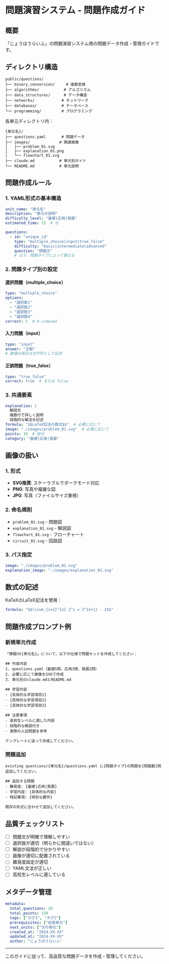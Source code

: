 # 問題演習システム - 問題作成ガイド

## 概要
「じょうほうらいふ」の問題演習システム用の問題データ作成・管理ガイドです。

## ディレクトリ構造
```
public/questions/
├── binary_conversion/     # 進数変換
├── algorithms/           # アルゴリズム
├── data_structures/      # データ構造
├── networks/            # ネットワーク
├── databases/           # データベース
└── programming/         # プログラミング
```

各単元ディレクトリ内：
```
{単元名}/
├── questions.yaml       # 問題データ
├── images/             # 関連画像
│   ├── problem_01.svg
│   ├── explanation_01.png
│   └── flowchart_01.svg
├── claude.md           # 単元別ガイド
└── README.md           # 単元説明
```

## 問題作成ルール

### 1. YAML形式の基本構造
```yaml
unit_name: "単元名"
description: "単元の説明"
difficulty_level: "基礎|応用|発展"
estimated_time: 15  # 分

questions:
  - id: "unique_id"
    type: "multiple_choice|input|true_false"
    difficulty: "basic|intermediate|advanced"
    question: "問題文"
    # 以下、問題タイプによって異なる
```

### 2. 問題タイプ別の設定

#### 選択問題（multiple_choice）
```yaml
type: "multiple_choice"
options:
  - "選択肢1"
  - "選択肢2"
  - "選択肢3"
  - "選択肢4"
correct: 1  # 0-indexed
```

#### 入力問題（input）
```yaml
type: "input"
answer: "正解"
# 数値の場合は文字列として記述
```

#### 正誤問題（true_false）
```yaml
type: "true_false"
correct: true  # または false
```

### 3. 共通要素
```yaml
explanation: |
  解説文
  複数行で詳しく説明
  段階的な解法を記述
formula: "$$LaTeX記法の数式$$"  # 必要に応じて
image: "./images/problem_01.svg"  # 必要に応じて
points: 10  # 配点
category: "基礎|応用|発展"
```

## 画像の扱い

### 1. 形式
- **SVG推奨**: スケーラブルでダークモード対応
- **PNG**: 写真や複雑な図
- **JPG**: 写真（ファイルサイズ重視）

### 2. 命名規則
- `problem_01.svg` - 問題図
- `explanation_01.svg` - 解説図
- `flowchart_01.svg` - フローチャート
- `circuit_01.svg` - 回路図

### 3. パス指定
```yaml
image: "./images/problem_01.svg"
explanation_image: "./images/explanation_01.svg"
```

## 数式の記述
KaTeXのLaTeX記法を使用：
```yaml
formula: "$$\\sum_{i=1}^{n} 2^i = 2^{n+1} - 2$$"
```

## 問題作成プロンプト例

### 新規単元作成
```
「情報Ⅰの{単元名}」について、以下の仕様で問題セットを作成してください：

## 作成内容
1. questions.yaml（基礎5問、応用3問、発展2問）
2. 必要に応じて画像をSVGで作成
3. 単元別のclaude.mdとREADME.md

## 学習内容
- {具体的な学習項目1}
- {具体的な学習項目2}
- {具体的な学習項目3}

## 注意事項
- 高校生レベルに適した内容
- 段階的な解説付き
- 実際の入試問題を参考

テンプレートに従って作成してください。
```

### 問題追加
```
existing questions/{単元名}/questions.yaml に{問題タイプ}の問題を{問題数}問追加してください。

## 追加する問題
- 難易度: {基礎|応用|発展}
- 学習内容: {具体的な内容}
- 特記事項: {特別な要件}

既存の形式に合わせて追加してください。
```

## 品質チェックリスト
- [ ] 問題文が明確で理解しやすい
- [ ] 選択肢が適切（明らかに間違いではない）
- [ ] 解説が段階的で分かりやすい
- [ ] 画像が適切に配置されている
- [ ] 難易度設定が適切
- [ ] YAML文法が正しい
- [ ] 高校生レベルに適している

## メタデータ管理
```yaml
metadata:
  total_questions: 10
  total_points: 150
  tags: ["タグ1", "タグ2"]
  prerequisites: ["前提単元"]
  next_units: ["次の単元"]
  created_at: "2024-XX-XX"
  updated_at: "2024-XX-XX"
  author: "じょうほうらいふ"
```

---
このガイドに従って、高品質な問題データを作成・管理してください。